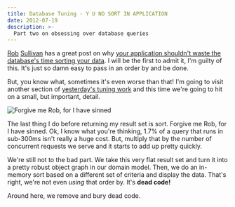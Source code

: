 ```yaml
---
title: Database Tuning - Y U NO SORT IN APPLICATION
date: 2012-07-19
description: >-
  Part two on obsessing over database queries
---
```


[Rob](http://tekpub.com/productions/ft_sullivan) [Sullivan](https://twitter.com/datachomp) has a great post on why [your application shouldn't waste the database's time sorting your data](http://datachomp.com/archives/hey-app-quit-wasting-my-time-sorting-your-data/). I will be the first to admit it, I'm guilty of this. It's just so damn easy to pass in an order by and be done.

But, you know what, sometimes it's even worse than that! I'm going to visit another section of [yesterday's tuning work](/Key-Lookups-are-Bad/) and this time we're going to hit on a small, but important, detail.

![Forgive me Rob, for I have sinned](/img/no_sort.png)

The last thing I do before returning my result set is sort. Forgive me Rob, for I have sinned. Ok, I know what you're thinking, 1.7% of a query that runs in sub-300ms isn't really a huge cost. But, multiply that by the number of concurrent requests we serve and it starts to add up pretty quickly.

We're still not to the bad part. We take this very flat result set and turn it into a pretty robust object graph in our domain model. Then, we do an in-memory sort based on a different set of criteria and display the data. That's right, we're not even *using* that order by. It's **dead code!**

Around here, we remove and bury dead code.